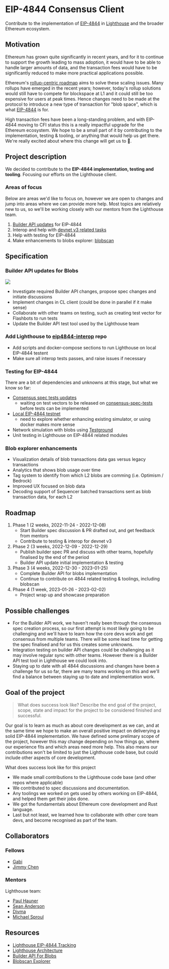 # EIP-4844 Consensus Client

Contribute to the implementation of [EIP-4844](https://eips.ethereum.org/EIPS/eip-4844) in [Lighthouse](https://github.com/sigp/lighthouse/) and the broader Ethereum ecosystem.

## Motivation

Ethereum has grown quite significantly in recent years, and for it to continue to support the growth leading to mass adoption, it would have to be able to handle larger amounts of data, and the transaction fees would have to be significantly reduced to make more practical applications possible.

Ethereum's [rollup-centric roadmap](https://ethereum-magicians.org/t/a-rollup-centric-ethereum-roadmap/4698) aims to solve these scaling issues. Many rollups have emerged in the recent years; however, today's rollup solutions would still have to compete for blockspace at L1 and it could still be too expensive for users at peak times. Hence changes need to be made at the protocol to introduce a new type of transaction for "blob space", which is what [EIP-4844](https://eips.ethereum.org/EIPS/eip-4844) is for.

High transaction fees have been a long-standing problem, and with EIP-4844 moving to CFI status this is a really impactful upgrade for the Ethereum ecosystem. We hope to be a small part of it by contributing to the implementation, testing & tooling, or anything that would help us get there. We're really excited about where this change will get us to :rocket:. 

## Project description

We decided to contribute to the **EIP-4844 implementation, testing and tooling**. Focusing our efforts on the Lighthouse client. 

### Areas of focus

Below are areas we'd like to focus on, however we are open to changes and jump into areas where we can provide more help. Most topics are relatively new to us, so we'll be working closely with our mentors from the Lighthouse team.

1. [Builder API updates](https://github.com/sigp/lighthouse/issues/3689) for EIP-4844
2. Interop and help with [devnet v3 related tasks](https://github.com/sigp/lighthouse/issues/3625)
3. Help with testing for EIP-4844
4. Make enhancements to blobs explorer: [blobscan](https://github.com/BlossomLabs/blobscan)

## Specification

### Builder API updates for Blobs

![](https://i.imgur.com/RNrDMbT.png)

- Investigate required Builder API changes, propose spec changes and initiate discussions
- Implement changes in CL client (could be done in parallel if it make sense)
- Collaborate with other teams on testing, such as creating test vector for Flashbots to run tests
- Update the Builder API test tool used by the Lighthouse team

### Add Lighthouse to [eip4844-interop](https://github.com/Inphi/eip4844-interop/pull/47) repo

- Add scripts and docker-compose sections to run Lighthouse on local EIP-4844 testent 
- Make sure all interop tests passes, and raise issues if necessary

### Testing for EIP-4844

There are a bit of dependencies and unknowns at this stage, but what we know so far:
- [Consensus spec tests updates](https://github.com/sigp/lighthouse/issues/3688)
    - waiting on test vectors to be released on [consensus-spec-tests](https://github.com/ethereum/consensus-spec-tests/) before tests can be implemented
- [Local EIP-4844 testnet](https://github.com/sigp/lighthouse/issues/3691)
    - need to explore whether enhancing existing simulator, or using docker makes more sense
- Network simulation with blobs using [Testground](https://docs.testground.ai)
- Unit testing in Lighthouse on EIP-4844 related modules

### Blob explorer enhancements 

- Visualization details of blob transactions data gas versus legacy transactions
- Analytics that shows blob usage over time
- Tag system to identify from which L2 blobs are comming (i.e. Optimism / Bedrock)
- Improved UX focused on blob data
- Decoding support of Sequencer batched transactions sent as blob transaction data, for each L2

## Roadmap

1. Phase 1 (2 weeks, 2022-11-24 - 2022-12-08)
    - Start Builder spec discussion & PR drafted out, and get feedback from mentors
    - Contribute to testing & interop for devnet v3
2. Phase 2 (3 weeks, 2022-12-09 - 2022-12-29)
    - Publish builder spec PR and discuss with other teams, hopefully finalised by the end of the period
    - Builder API update initial implementation & testing
3. Phase 3 (4 weeks, 2022-12-30 - 2023-01-25)
    - Complete Builder API for blobs implementation
    - Continue to contribute on 4844 related testing & toolings, including blobscan
4. Phase 4 (1 week, 2023-01-26 - 2023-02-02)
    - Project wrap up and showcase preparation

## Possible challenges

- For the Builder API work, we haven't really been through the consensus spec creation process, so our first attempt is most likely going to be challenging and we'll have to learn how the core devs work and get consensus from multiple teams. There will be some lead time for getting the spec finalised and for us this creates some unknowns.
- Integration testing on builder API changes could be challenging as it may involve regular sync with other teams. However there is a Builder API test tool in Lighthouse we could look into.
- Staying up to date with all 4844 discussions and changes have been a challenge for us so far, there are many teams working on this and we'll find a balance between staying up to date and implementation work.

## Goal of the project

> What does success look like? Describe the end goal of the project, scope, state and impact for the project to be considered finished and successful.

Our goal is to learn as much as about core development as we can, and at the same time we hope to make an overall positive impact on deliverying a solid EIP-4844 implementation. We have defined some prelimary scope of the project, however this may change depending on how things go, where our experience fits and which areas need more help. This also means our contributions won't be limited to just the Lighthouse code base, but could include other aspects of core development.

What does success look like for this project
- We made small contributions to the Lighthouse code base (and other repos where applicable)
- We contributed to spec discussions and documentation.
- Any toolings we worked on gets used by others working on EIP-4844, and helped them get their jobs done.
- We got the fundamentals about Ethereum core development and Rust language.
- Last but not least, we learned how to collaborate with other core team devs, and become recognised as part of the team.

## Collaborators

### Fellows 

- [Gabi](https://github.com/0xGabi)
- [Jimmy Chen](https://github.com/jimmygchen)

### Mentors

Lighthouse team:
- [Paul Hauner](https://github.com/paulhauner)
- [Sean Anderson](https://github.com/realbigsean)
- [Divma](https://github.com/divagant-martian)
- [Michael Sproul](https://github.com/michaelsproul)

## Resources

- [Lighthouse EIP-4844 Tracking](https://github.com/sigp/lighthouse/issues/3625)
- [Lighthouse Architecture](https://hackmd.io/@jimmygchen/Sk9oPHO8s)
- [Builder API For Blobs](https://hackmd.io/@jimmygchen/B1dLR74Io)
- [Blobscan Explorer](https://0xgabi.notion.site/Blobscan-b42ab695f3464f3f8e90a3ec0e211156)
